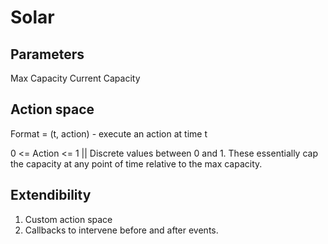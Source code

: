 # Solar

## Parameters

Max Capacity
Current Capacity

## Action space

Format = (t, action) - execute an action at time t

0 <= Action <= 1 || Discrete values between 0 and 1. These essentially cap the capacity at any point of time relative to the max capacity.

## Extendibility

1. Custom action space
2. Callbacks to intervene before and after events.
